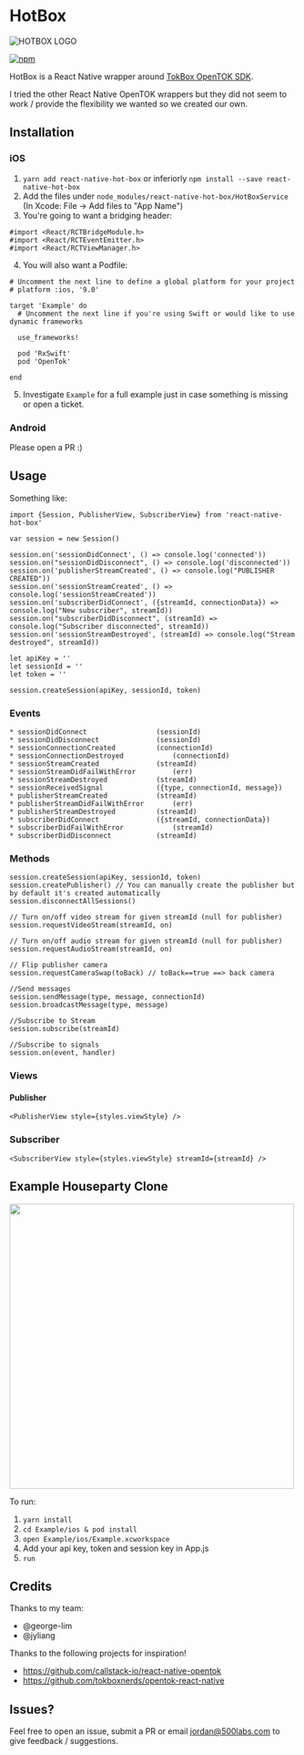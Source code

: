 # HotBox
![HOTBOX LOGO](http://i.imgur.com/495tedr.png)

[![npm](https://img.shields.io/npm/dt/react-native-hot-box.svg)](https://www.npmjs.com/package/react-native-hot-box)

HotBox is a React Native wrapper around [TokBox OpenTOK SDK](https://tokbox.com/).

I tried the other React Native OpenTOK wrappers but they did not seem to work / provide the flexibility we wanted so we created our own.


## Installation

### iOS

1. `yarn add react-native-hot-box` or inferiorly `npm install --save react-native-hot-box`
2. Add the files under `node_modules/react-native-hot-box/HotBoxService` (In Xcode: File -> Add files to "App Name")
3. You're going to want a bridging header:

```
#import <React/RCTBridgeModule.h>
#import <React/RCTEventEmitter.h>
#import <React/RCTViewManager.h>
```
4. You will also want a Podfile:

```
# Uncomment the next line to define a global platform for your project
# platform :ios, '9.0'

target 'Example' do
  # Uncomment the next line if you're using Swift or would like to use dynamic frameworks

  use_frameworks!

  pod 'RxSwift'
  pod 'OpenTok'

end
```

5. Investigate `Example` for a full example just in case something is missing or open a ticket.

### Android

Please open a PR :)

## Usage

Something like:

```
import {Session, PublisherView, SubscriberView} from 'react-native-hot-box'

var session = new Session()

session.on('sessionDidConnect', () => console.log('connected'))
session.on("sessionDidDisconnect", () => console.log('disconnected'))
session.on('publisherStreamCreated', () => console.log("PUBLISHER CREATED"))
session.on('sessionStreamCreated', () => console.log('sessionStreamCreated'))
session.on('subscriberDidConnect', ({streamId, connectionData}) => console.log("New subscriber", streamId))
session.on("subscriberDidDisconnect", (streamId) => console.log("Subscriber disconnected", streamId))
session.on('sessionStreamDestroyed', (streamId) => console.log("Stream destroyed", streamId))

let apiKey = ''
let sessionId = ''
let token = ''

session.createSession(apiKey, sessionId, token)
```

### Events

```
* sessionDidConnect 				(sessionId)
* sessionDidDisconnect 				(sessionId)
* sessionConnectionCreated 			(connectionId)
* sessionConnectionDestroyed			(connectionId)
* sessionStreamCreated 				(streamId)
* sessionStreamDidFailWithError 		(err)
* sessionStreamDestroyed 			(streamId)
* sessionReceivedSignal 			({type, connectionId, message})
* publisherStreamCreated 			(streamId)
* publisherStreamDidFailWithError 		(err)
* publisherStreamDestroyed 			(streamId)
* subscriberDidConnect 				({streamId, connectionData})
* subscriberDidFailWithError 			(streamId)
* subscriberDidDisconnect 			(streamId)
```

### Methods

```
session.createSession(apiKey, sessionId, token)
session.createPublisher() // You can manually create the publisher but by default it's created automatically
session.disconnectAllSessions()

// Turn on/off video stream for given streamId (null for publisher)
session.requestVideoStream(streamId, on)

// Turn on/off audio stream for given streamId (null for publisher)
session.requestAudioStream(streamId, on)

// Flip publisher camera
session.requestCameraSwap(toBack) // toBack==true ==> back camera

//Send messages
session.sendMessage(type, message, connectionId)
session.broadcastMessage(type, message)

//Subscribe to Stream
session.subscribe(streamId)

//Subscribe to signals
session.on(event, handler)

```

### Views

#### Publisher

`<PublisherView style={styles.viewStyle} />`

### Subscriber

`<SubscriberView style={styles.viewStyle} streamId={streamId} />`

## Example Houseparty Clone

<img src="Example/partyhouse.gif" height="500">

To run:

1. `yarn install`
2. `cd Example/ios & pod install`
3. `open Example/ios/Example.xcworkspace`
4. Add your api key, token and session key in App.js
5. `run`


## Credits

Thanks to my team:

* @george-lim
* @jyliang


Thanks to the following projects for inspiration!

* https://github.com/callstack-io/react-native-opentok
* https://github.com/tokboxnerds/opentok-react-native

## Issues?

Feel free to open an issue, submit a PR or email jordan@500labs.com to give feedback / suggestions.

